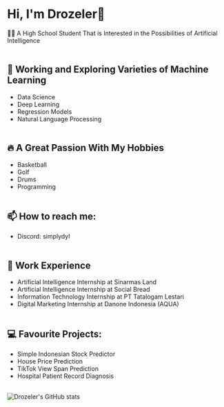 # Hi, I'm Drozeler👋
👨‍💻 A High School Student That is Interested in the Possibilities of Artificial Intelligence<br/><br/>

## 🔭 Working and Exploring Varieties of Machine Learning
- Data Science
- Deep Learning
- Regression Models
- Natural Language Processing<br/><br/>

## 🔥 A Great Passion With My Hobbies
- Basketball
- Golf
- Drums
- Programming<br/><br/>

## 📫 How to reach me: 
- Discord: simplydyl<br/><br/>

## 📝 Work Experience
- Artificial Intelligence Internship at Sinarmas Land
- Artificial Intelligence Internship at Social Bread
- Information Technology Internship at PT Tatalogam Lestari
- Digital Marketing Internship at Danone Indonesia (AQUA)<br/><br/>

## 💻 Favourite Projects:
- Simple Indonesian Stock Predictor
- House Price Prediction
- TikTok View Span Prediction
- Hospital Patient Record Diagnosis<br/><br/>

![Drozeler's GitHub stats](https://github-readme-stats.vercel.app/api?username=Drozeler&show_icons=true&theme=midnight-purple)


